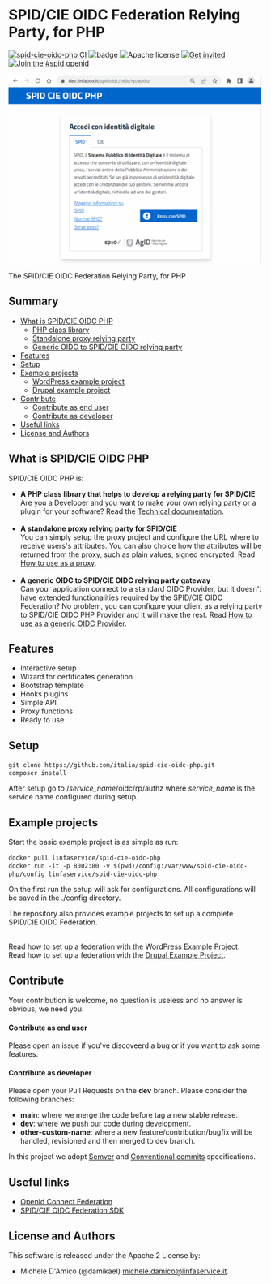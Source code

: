 # SPID/CIE OIDC Federation Relying Party, for PHP

[![spid-cie-oidc-php CI](https://github.com/italia/spid-cie-oidc-php/workflows/Setup%20Check%20CI/badge.svg)](https://github.com/italia/spid-cie-oidc-php/workflows/Setup%20Check%20CI/badge.svg)
![badge](https://img.shields.io/endpoint?url=https://gist.githubusercontent.com/damikael/f6982180cd9872afb7975f38524cc177/raw/spid-cie-oidc-php-dynamic-code-coverage-badge.json)
![Apache license](https://img.shields.io/badge/license-Apache%202-blue.svg)
[![Get invited](https://slack.developers.italia.it/badge.svg)](https://slack.developers.italia.it/)
[![Join the #spid openid](https://img.shields.io/badge/Slack%20channel-%23spid%20openid-blue.svg)](https://developersitalia.slack.com/archives/C7E85ED1N/)


<img src="doc/spid-cie-oidc-php.gif" width="500" />

The SPID/CIE OIDC Federation Relying Party, for PHP

## Summary

* [What is SPID/CIE OIDC PHP](#what-is)
    * [PHP class library](https://italia.github.io/spid-cie-oidc-php/doc/phpdoc/)
    * [Standalone proxy relying party](doc/howto-proxy/README.md)
    * [Generic OIDC to SPID/CIE OIDC relying party](doc/howto-gateway/README.md)
* [Features](#features)
* [Setup](#setup)
* [Example projects](#example-projects)
    * [WordPress example project](doc/example-wordpress/README.md)
    * [Drupal example project](doc/example-drupal/README.md)
* [Contribute](#contribute)
    * [Contribute as end user](#contribute-as-end-user)
    * [Contribute as developer](#contribute-as-developer)
* [Useful links](#useful-links)
* [License and Authors](#license-and-authors)

## What is SPID/CIE OIDC PHP
SPID/CIE OIDC PHP is:
 - **A PHP class library that helps to develop a relying party for SPID/CIE**<br/>
   Are you a Developer and you want to make your own relying party or a plugin for your software? 
   Read the [Technical documentation](https://italia.github.io/spid-cie-oidc-php/doc/phpdoc/).<br/><br/>
 - **A standalone proxy relying party for SPID/CIE**<br/>
   You can simply setup the proxy project and configure the URL where to receive users's attributes. You can also choice how the attributes will be returned from the proxy, such as plain values, signed encrypted.
   Read [How to use as a proxy](doc/howto-proxy/README.md).<br/><br/>
 - **A generic OIDC to SPID/CIE OIDC relying party gateway**<br/>
   Can your application connect to a standard OIDC Provider, but it doesn't have extended functionalities required by the SPID/CIE OIDC Federation? No problem, you can configure your client as a relying party to SPID/CIE OIDC PHP Provider and it will make the rest.
   Read [How to use as a generic OIDC Provider](doc/howto-gateway/README.md).

## Features

- Interactive setup
- Wizard for certificates generation
- Bootstrap template
- Hooks plugins
- Simple API
- Proxy functions
- Ready to use

## Setup

```
git clone https://github.com/italia/spid-cie-oidc-php.git
composer install
```
After setup go to /<i>service_name</i>/oidc/rp/authz
where <i>service_name</i> is the service name configured during setup.

## Example projects

Start the basic example project is as simple as run:
```
docker pull linfaservice/spid-cie-oidc-php
docker run -it -p 8002:80 -v $(pwd)/config:/var/www/spid-cie-oidc-php/config linfaservice/spid-cie-oidc-php
```
On the first run the setup will ask for configurations.
All configurations will be saved in the ./config directory.

The repository also provides example projects to set up a complete SPID/CIE OIDC Federation.<br/><br/>

Read how to set up a federation with the [WordPress Example Project](doc/example-wordpress/README.md).<br/>
Read how to set up a federation with the [Drupal Example Project](doc/example-drupal/README.md).


## Contribute

Your contribution is welcome, no question is useless and no answer is obvious, we need you.

#### Contribute as end user

Please open an issue if you've discoveerd a bug or if you want to ask some features.

#### Contribute as developer

Please open your Pull Requests on the __dev__ branch. 
Please consider the following branches:

 - __main__: where we merge the code before tag a new stable release.
 - __dev__: where we push our code during development.
 - __other-custom-name__: where a new feature/contribution/bugfix will be handled, revisioned and then merged to dev branch.

In this project we adopt [Semver](https://semver.org/lang/it/) and
[Conventional commits](https://www.conventionalcommits.org/en/v1.0.0/) specifications.


## Useful links

* [Openid Connect Federation](https://openid.net/specs/openid-connect-federation-1_0.html)
* [SPID/CIE OIDC Federation SDK](https://github.com/italia/spid-cie-oidc-django)


## License and Authors

This software is released under the Apache 2 License by:

- Michele D'Amico (@damikael) <michele.damico@linfaservice.it>.
